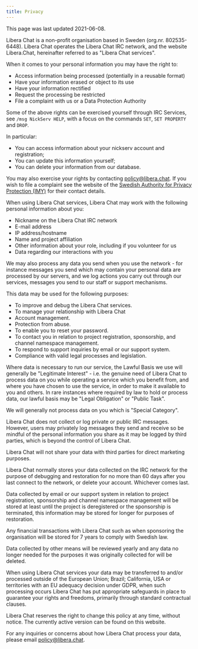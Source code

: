```yaml
---
title: Privacy
---
```


This page was last updated 2021-06-08.

Libera Chat is a non-profit organisation based in Sweden (org.nr. 802535-6448).
Libera Chat operates the Libera Chat IRC network, and the website Libera.Chat,
hereinafter referred to as "Libera Chat services".

When it comes to your personal information you may have the right to:

- Access information being processed (potentially in a reusable format)
- Have your information erased or object to its use
- Have your information rectified
- Request the processing be restricted
- File a complaint with us or a Data Protection Authority

Some of the above rights can be exercised yourself through IRC Services,
see `/msg NickServ HELP`, with a focus on the commands `SET`, `SET PROPERTY`
and `DROP`.

In particular:

- You can access information about your nickserv account and registration;
- You can update this information yourself;
- You can delete your information from our database.

You may also exercise your rights by contacting <policy@libera.chat>.
If you wish to file a complaint see the website of the
[Swedish Authority for Privacy Protection (IMY)][imy] for their contact details.

When using Libera Chat services, Libera Chat may work with the following personal
information about you:

- Nickname on the Libera Chat IRC network
- E-mail address
- IP address/hostname
- Name and project affiliation
- Other information about your role, including if you volunteer for us
- Data regarding our interactions with you

We may also process any data you send when you use the network - for instance
messages you send which may contain your personal data are processed by our
servers, and we log actions you carry out through our services, messages you
send to our staff or support mechanisms.

This data may be used for the following purposes:

- To improve and debug the Libera Chat services.
- To manage your relationship with Libera Chat
- Account management.
- Protection from abuse.
- To enable you to reset your password.
- To contact you in relation to project registration, sponsorship, and channel
  namespace management.
- To respond to support inquiries by email or our support system.
- Compliance with valid legal processes and legislation.

Where data is necessary to run our service, the Lawful Basis we use will
generally be "Legitimate Interest" - i.e. the genuine need of Libera Chat to
process data on you while operating a service which you benefit from, and where
you have chosen to use the service, in order to make it available to you and
others. In rare instances where required by law to hold or process data, our
lawful basis may be "Legal Obligation" or "Public Task".

We will generally not process data on you which is "Special Category".

Libera Chat does not collect or log private or public IRC messages. However,
users may privately log messages they send and receive so be mindful of the
personal information you share as it may be logged by third parties, which is
beyond the control of Libera Chat.

Libera Chat will not share your data with third parties for direct marketing
purposes.

Libera Chat normally stores your data collected on the IRC network for the
purpose of debugging and restoration for no more than 60 days after you last
connect to the network, or delete your account. Whichever comes last.

Data collected by email or our support system in relation to project
registration, sponsorship and channel namespace management will be stored at
least until the project is deregistered or the sponsorship is terminated, this
information may be stored for longer for purposes of restoration.

Any financial transactions with Libera Chat such as when sponsoring the
organisation will be stored for 7 years to comply with Swedish law.

Data collected by other means will be reviewed yearly and any data no longer
needed for the purposes it was originally collected for will be deleted.

When using Libera Chat services your data may be transferred to and/or processed
outside of the European Union; Brazil; California, USA or territories with an EU
adequacy decision under GDPR, when such processing occurs Libera Chat has put
appropriate safeguards in place to guarantee your rights and freedoms, primarily
through standard contractual clauses.

Libera Chat reserves the right to change this policy at any time,
without notice. The currently active version can be found on this website.

For any inquiries or concerns about how Libera Chat process your data,
please email <policy@libera.chat>.

[imy]: https://www.imy.se/other-lang/in-english/
